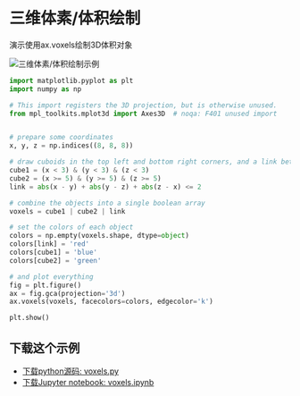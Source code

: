 # 三维体素/体积绘制

演示使用ax.voxels绘制3D体积对象

![三维体素/体积绘制示例](https://matplotlib.org/_images/sphx_glr_voxels_001.png)

```python
import matplotlib.pyplot as plt
import numpy as np

# This import registers the 3D projection, but is otherwise unused.
from mpl_toolkits.mplot3d import Axes3D  # noqa: F401 unused import


# prepare some coordinates
x, y, z = np.indices((8, 8, 8))

# draw cuboids in the top left and bottom right corners, and a link between them
cube1 = (x < 3) & (y < 3) & (z < 3)
cube2 = (x >= 5) & (y >= 5) & (z >= 5)
link = abs(x - y) + abs(y - z) + abs(z - x) <= 2

# combine the objects into a single boolean array
voxels = cube1 | cube2 | link

# set the colors of each object
colors = np.empty(voxels.shape, dtype=object)
colors[link] = 'red'
colors[cube1] = 'blue'
colors[cube2] = 'green'

# and plot everything
fig = plt.figure()
ax = fig.gca(projection='3d')
ax.voxels(voxels, facecolors=colors, edgecolor='k')

plt.show()
```

## 下载这个示例
            
- [下载python源码: voxels.py](https://matplotlib.org/_downloads/voxels.py)
- [下载Jupyter notebook: voxels.ipynb](https://matplotlib.org/_downloads/voxels.ipynb)